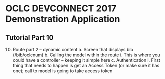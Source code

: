 # OCLC DEVCONNECT 2017 Demonstration Application
## Tutorial Part 10

10.	Route part 2 – dynamic content
a.	Screen that displays bib (/bib/oclcnum)
b.	Calling the model within the route
i.	This is where you could have a controller – keeping it simple here
c.	Authentication
i.	First thing that needs to happen is get an Access Token (or make sure it has one); call to model is going to take access token
